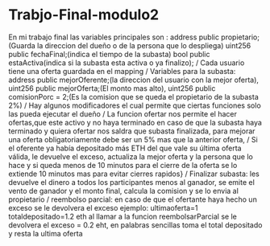 # Trabjo-Final-modulo2
En mi trabajo final las variables principales son : address public propietario;(Guarda la direccion del dueño o de la persona que lo despliega) uint256 public fechaFinal;(indica el tiempo de la subasta) bool public estaActiva(indica si la subasta esta activa o ya finalizo);
/
Cada usuario tiene una oferta guardada en el mapping
/
Variables para la subasta: address public mejorOferente;(la direccion del usuario con la mejor oferta), uint256 public mejorOferta;(El monto mas alto), uint256 public comisionPorc = 2;(Es la comision que se queda el propietario de la subasta 2%)
/
Hay algunos modificadores el cual permite que ciertas funciones solo las pueda ejecutar el dueño
/
La funcion ofertar nos permite el hacer ofertas,que este activo y no haya terminado en caso de que la subasta haya terminado y quiera ofertar nos saldra que subasta finalizada, para mejorar una oferta obligatoriamente debe ser un 5% mas que la anterior oferta, 
/
Si el oferente ya había depositado más ETH del que vale su última oferta válida, le devuelve el exceso, actualiza la mejor oferta y la persona que lo hace y si queda menos de 10 minutos para el cierre de la oferta se lo extiende 10 minutos mas para evitar cierres rapidos}
/
Finalizar subasta: les devuelve el dinero a todos los participantes menos al ganador, se emite el vento de ganador y el monto final, calcula la comision y se lo envia al propietario
/
reembolso parcial: en caso de que el ofertante haya hecho un exceso se le devolvera el exceso ejemplo: ultimaoferta=1 totaldepositado=1.2 eth al llamar a la funcion reembolsarParcial se le devolvera el exceso = 0.2 eht, en palabras sencillas toma el total depositado y resta la ultima oferta  
